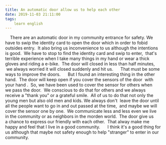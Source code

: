 ```yaml
---
title: An automatic door allow us to help each other
date: 2019-11-03 21:11:00
tags:
    learn english
---
```

    There are an automatic door in my community entrance for safety. We have to swip the identity card to open the door which in order to fobid outsides entry.  It also bring us inconvenience to us although the intentions is good.  We have to stop to find the identity card and swip to enter,  that's terrible experience when I take many things in my hand or wear a thick gloves and riding a e-bike.  The door will closed in less than half minutes,  we always worried it will closed suddenly and hit us.      That must be some ways to improve the doors.      But I found an interesting thing in the other hand.  The door will keep open if you cover the sensors of the door  with your hand .  So, we have been used to cover the sensor for others when we pass the door.  We conscious to do that for others and we always receive a "thank you" or a grateful smile.  All of us to do that not only the young men but also old men and kids. We always don't  leave the door until all the people want to go in and out passed at the time,  and maybe we will cover the sensor one by one.  We communicate less and less even we live in the community or as neighbors in the morden world.  The door give us a chance to express our friendly with each other.  That alway make me happy and feel that I live in a good community.      I think it's a good thing for us although that maybe not safety enough to help "stranger" to enter in our community.